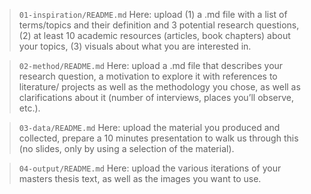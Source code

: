 

> `01-inspiration/README.md`
Here: upload (1) a .md file with a list of terms/topics and their definition and 3 potential research questions, (2) at least 10 academic resources (articles, book chapters) about your topics, (3) visuals about what you are interested in.

> `02-method/README.md`
Here: upload a .md file that describes your research question, a motivation to explore it with references to literature/ projects as well as the methodology you chose, as well as clarifications about it (number of interviews, places you’ll observe, etc.).

> `03-data/README.md` Here: upload the material you produced and collected, prepare a 10 minutes presentation to walk us through this (no slides, only by using a selection of the material).

> `04-output/README.md` Here: upload the various iterations of your masters thesis text, as well as the images you want to use.